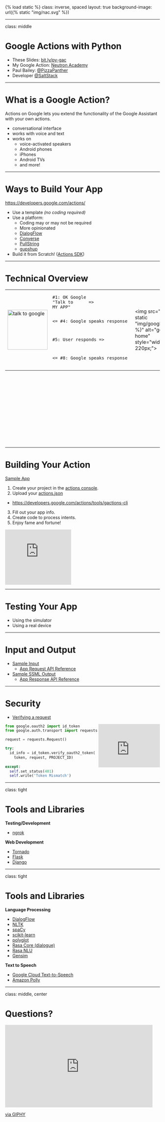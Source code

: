 {% load static %}
class: inverse, spaced
layout: true
background-image: url({% static "img/nac.svg" %})

---

class: middle

# Google Actions with Python

- These Slides: [bit.ly/py-gac](http://bit.ly/py-gac)
- My Google Action: [Neutron Academy](https://www.neutron.academy/)
- Paul Bailey: [@PizzaPanther](https://twitter.com/pizzapanther)
- Developer [@SaltStack](https://saltstack.com/)

---

# What is a Google Action?

Actions on Google lets you extend the functionality of the Google Assistant with your own actions.

- conversational interface
- works with voice and text
- works on
    - voice-activated speakers
    - Android phones
    - iPhones
    - Android TVs
    - and more!

---

# Ways to Build Your App

https://developers.google.com/actions/

- Use a template *(no coding required)*
- Use a platform:
  - Coding may or may not be required
  - More opinionated
  - [DialogFlow](https://dialogflow.com/docs/integrations/google-assistant)
  - [Converse](https://get.converse.ai/docs/google-actions)
  - [PullString](https://www.pullstring.com/blog/pullstring-announces-support-for-actions-on-google?hsCtaTracking=2c9d2014-7829-4d37-9a6e-26ca844a5171%7Cf929e814-a0cb-4869-aaea-5408025029e0&__hstc=184034361.e41fcd15c37387327b67c2a2869bb15f.1474952963337.1489506642691.1489718912868.167&__hssc=184034361.1.1489784561986&__hsfp=976989674)
  - [gupshup](https://www.gupshup.io/developer/googlehome)
- Build it from Scratch! ([Actions SDK](https://developers.google.com/actions/sdk/))

---

# Technical Overview

<table style="border-collapse: collapse; margin: 0 auto; height: 500px;">
  <tr>
    <td>
      <img src="{% static "img/talk.gif" %}" alt="talk to google" style="height: 130px;">
    </td>
    <td>
      <pre style="font-size: 14px;">
#1: OK Google
"Talk to      =>
MY APP"


<= #4: Google
speaks response


#5: User
     responds =>


<= #8: Google
speaks response
      </pre>
    </td>
    <td>
      <img src="{% static "img/google.gif" %}" alt="google home" style="width: 220px;">
    </td>
    <td>
      <pre style="font-size: 14px;">
#2: New Intent =>
(conversation id)



<= #3: Respond


#6 Response
    Intent =>
    
    
<= #7 Response
      </pre>
    </td>
    <td>
      <img src="{% static "img/cat.gif" %}" alt="cat programming" style="height: 140px;">
    </td>
  </tr>
</table>

---

# Building Your Action

[Sample App](https://github.com/pizzapanther/google-actions-python-example)

1. Create your project in the [actions console](https://console.actions.google.com/).
2. Upload your [actions.json](https://github.com/pizzapanther/google-actions-python-example/blob/master/actions.json)
  - https://developers.google.com/actions/tools/gactions-cli
3. Fill out your app info.
4. Create code to process intents.
5. Enjoy fame and fortune!

<iframe src="https://giphy.com/embed/m2knL5cKZZxMQ" width="215" height="180" frameBorder="0" class="giphy-embed" allowFullScreen></iframe>

---

# Testing Your App

- Using the simulator
- Using a real device

---

# Input and Output

- [Sample Input](https://github.com/pizzapanther/google-actions-python-example/blob/master/sample-input.json)
  - [App Request API Reference](https://developers.google.com/actions/reference/rest/Shared.Types/AppRequest)
- [Sample SSML Output](https://github.com/pizzapanther/google-actions-python-example/blob/master/sample-output.json)
  - [App Response API Reference](https://developers.google.com/actions/reference/rest/Shared.Types/AppResponse)
  
---

# Security

- [Verifying a request](https://developers.google.com/actions/reference/rest/verify-requests)

<iframe src="https://giphy.com/embed/VTc8cXZN2Vpf2" width="200" height="141" frameBorder="0" class="giphy-embed" allowFullScreen style="float:right"></iframe>

```python
from google.oauth2 import id_token
from google.auth.transport import requests

request = requests.Request()

try:
  id_info = id_token.verify_oauth2_token(
    token, request, PROJECT_ID)
    
except:
  self.set_status(401)
  self.write('Token Mismatch')
```

---

class: tight

# Tools and Libraries

**Testing/Development**
- [ngrok](https://ngrok.com/)

**Web Development**
- [Tornado](http://www.tornadoweb.org/)
- [Flask](http://flask.pocoo.org/)
- [Django](https://www.djangoproject.com/)

---

class: tight

# Tools and Libraries

**Language Processing**
- [DialogFlow](http://dialogflow-python-client-v2.readthedocs.io/)
- [NLTK](https://www.nltk.org/)
- [spaCy](https://spacy.io/)
- [scikit-learn](http://scikit-learn.org/)
- [polyglot](http://polyglot.readthedocs.io/)
- [Rasa Core (dialogue)](https://rasa.com/docs/core/)
- [Rasa NLU](http://rasa.com/docs/nlu/)
- [Gensim](https://radimrehurek.com/gensim/)

**Text to Speech**
- [Google Cloud Text-to-Speech](https://cloud.google.com/text-to-speech/)
- [Amazon Polly](https://aws.amazon.com/polly/)

---

class: middle, center

# Questions?

<iframe src="https://giphy.com/embed/3o7buirYcmV5nSwIRW" width="480" height="269" frameBorder="0" class="giphy-embed" allowFullScreen></iframe><p><a href="https://giphy.com/gifs/emoji-idk-thinking-3o7buirYcmV5nSwIRW">via GIPHY</a></p>
